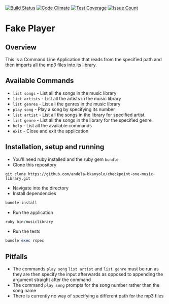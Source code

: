 [![Build Status](https://travis-ci.org/andela-bkanyolo/checkpoint-one-music-library.svg?branch=develop)](https://travis-ci.org/andela-bkanyolo/checkpoint-one-music-library)
[![Code Climate](https://codeclimate.com/github/andela-bkanyolo/checkpoint-one-music-library/badges/gpa.svg)](https://codeclimate.com/github/andela-bkanyolo/checkpoint-one-music-library)
[![Test Coverage](https://codeclimate.com/github/andela-bkanyolo/checkpoint-one-music-library/badges/coverage.svg)](https://codeclimate.com/github/andela-bkanyolo/checkpoint-one-music-library/coverage)
[![Issue Count](https://codeclimate.com/github/andela-bkanyolo/checkpoint-one-music-library/badges/issue_count.svg)](https://codeclimate.com/github/andela-bkanyolo/checkpoint-one-music-library)


# Fake Player

## Overview

This is a Command Line Application that reads from the specified path and then 
imports all the mp3 files into its library. 

## Available Commands

- ```list songs``` - List all the songs in the music library
- ```list artists``` - List all the artists in the music library
- ```list genres``` - List all the genres in the music library
- ```play song``` - Play a song by specifying its number
- ```list artist``` - List all the songs in the library for specified artist
- ```list genre``` - List all the songs in the library for the specified genre
- ```help``` - List all the available commands
- ```exit``` - Close and exit the application

## Installation, setup and running
- You'll need ruby installed and the ruby gem ```bundle``` 
- Clone this repository 
```git
git clone https://github.com/andela-bkanyolo/checkpoint-one-music-library.git
```
- Navigate into the directory
- Install dependencies
```ruby
bundle install
```
- Run the application
```ruby
ruby bin/musiclibrary
```
- Run the tests
```ruby
bundle exec rspec
```

## Pitfalls

- The commands ```play song``` ```list artist``` and ```list genre``` must be run as
 they are then specify the input afterwards as opposed to appending the argument straight
  after the command 
- The command ```play song``` prompts for the song number rather than the song name
- There is currently no way of specifying a different path for the mp3 files